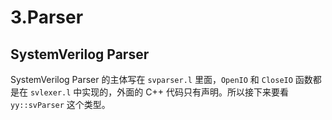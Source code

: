 # 3.Parser

## SystemVerilog Parser

SystemVerilog Parser 的主体写在 `svparser.l` 里面，`OpenIO` 和 `CloseIO` 函数都是在 `svlexer.l` 中实现的，外面的 C++ 代码只有声明。所以接下来要看 `yy::svParser` 这个类型。
